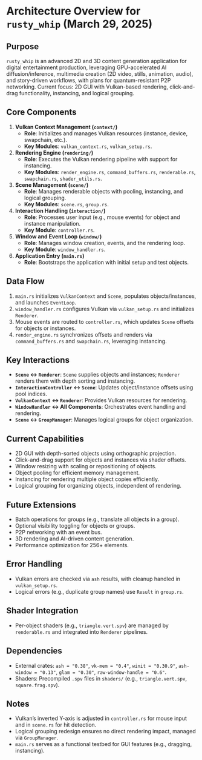 # Architecture Overview for `rusty_whip` (March 29, 2025)

## Purpose
`rusty_whip` is an advanced 2D and 3D content generation application for digital entertainment production, leveraging GPU-accelerated AI diffusion/inference, multimedia creation (2D video, stills, animation, audio), and story-driven workflows, with plans for quantum-resistant P2P networking. Current focus: 2D GUI with Vulkan-based rendering, click-and-drag functionality, instancing, and logical grouping.

## Core Components
1. **Vulkan Context Management (`context/`)**
   - **Role**: Initializes and manages Vulkan resources (instance, device, swapchain, etc.).
   - **Key Modules**: `vulkan_context.rs`, `vulkan_setup.rs`.
2. **Rendering Engine (`rendering/`)**
   - **Role**: Executes the Vulkan rendering pipeline with support for instancing.
   - **Key Modules**: `render_engine.rs`, `command_buffers.rs`, `renderable.rs`, `swapchain.rs`, `shader_utils.rs`.
3. **Scene Management (`scene/`)**
   - **Role**: Manages renderable objects with pooling, instancing, and logical grouping.
   - **Key Modules**: `scene.rs`, `group.rs`.
4. **Interaction Handling (`interaction/`)**
   - **Role**: Processes user input (e.g., mouse events) for object and instance manipulation.
   - **Key Module**: `controller.rs`.
5. **Window and Event Loop (`window/`)**
   - **Role**: Manages window creation, events, and the rendering loop.
   - **Key Module**: `window_handler.rs`.
6. **Application Entry (`main.rs`)**
   - **Role**: Bootstraps the application with initial setup and test objects.

## Data Flow
1. `main.rs` initializes `VulkanContext` and `Scene`, populates objects/instances, and launches `EventLoop`.
2. `window_handler.rs` configures Vulkan via `vulkan_setup.rs` and initializes `Renderer`.
3. Mouse events are routed to `controller.rs`, which updates `Scene` offsets for objects or instances.
4. `render_engine.rs` synchronizes offsets and renders via `command_buffers.rs` and `swapchain.rs`, leveraging instancing.

## Key Interactions
- **`Scene` ↔ `Renderer`**: `Scene` supplies objects and instances; `Renderer` renders them with depth sorting and instancing.
- **`InteractionController` ↔ `Scene`**: Updates object/instance offsets using pool indices.
- **`VulkanContext` ↔ `Renderer`**: Provides Vulkan resources for rendering.
- **`WindowHandler` ↔ All Components**: Orchestrates event handling and rendering.
- **`Scene` ↔ `GroupManager`**: Manages logical groups for object organization.

## Current Capabilities
- 2D GUI with depth-sorted objects using orthographic projection.
- Click-and-drag support for objects and instances via shader offsets.
- Window resizing with scaling or repositioning of objects.
- Object pooling for efficient memory management.
- Instancing for rendering multiple object copies efficiently.
- Logical grouping for organizing objects, independent of rendering.

## Future Extensions
- Batch operations for groups (e.g., translate all objects in a group).
- Optional visibility toggling for objects or groups.
- P2P networking with an event bus.
- 3D rendering and AI-driven content generation.
- Performance optimization for 256+ elements.

## Error Handling
- Vulkan errors are checked via `ash` results, with cleanup handled in `vulkan_setup.rs`.
- Logical errors (e.g., duplicate group names) use `Result` in `group.rs`.

## Shader Integration
- Per-object shaders (e.g., `triangle.vert.spv`) are managed by `renderable.rs` and integrated into `Renderer` pipelines.

## Dependencies
- External crates: `ash = "0.38"`, `vk-mem = "0.4"`, `winit = "0.30.9"`, `ash-window = "0.13"`, `glam = "0.30"`, `raw-window-handle = "0.6"`.
- Shaders: Precompiled `.spv` files in `shaders/` (e.g., `triangle.vert.spv`, `square.frag.spv`).

## Notes
- Vulkan’s inverted Y-axis is adjusted in `controller.rs` for mouse input and in `scene.rs` for hit detection.
- Logical grouping redesign ensures no direct rendering impact, managed via `GroupManager`.
- `main.rs` serves as a functional testbed for GUI features (e.g., dragging, instancing).